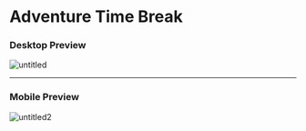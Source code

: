 # Adventure Time Break

<h3>Desktop Preview</h3>

![untitled](https://user-images.githubusercontent.com/40349734/53339801-2d81d000-38bc-11e9-94d7-fdbe1133e142.png)

<hr/>

<h3>Mobile Preview</h3>

![untitled2](https://user-images.githubusercontent.com/40349734/53339804-2e1a6680-38bc-11e9-9a77-3a3b989ca3d6.png)
